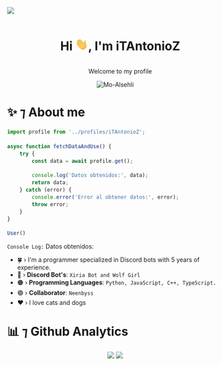 <!--horizontal divider(gradiant)-->
<img src="https://user-images.githubusercontent.com/73097560/115834477-dbab4500-a447-11eb-908a-139a6edaec5c.gif">

<!--h1 without bottom border-->
<div id="user-content-toc">
  <ul align="center">
    <summary>
      <h1 style="display: inline-block", align="center">Hi <img src="https://raw.githubusercontent.com/ABSphreak/ABSphreak/master/gifs/Hi.gif" width="30px">, I'm iTAntonioZ </h1>
      <p align="center">Welcome to my profile</p>
    </summary>
  </ul>
</div>

<!--- snake -->
<div align="center">
<!---  <img  src=""
       alt="snake" /></a> --->
</div>

<p align="center"> <img src="https://komarev.com/ghpvc/?username=iTAntonioZ" alt="Mo-Alsehli" /> </p>

# ✨ ⁊ About me
```ts
import profile from '../profiles/iTAntonioZ';

async function fetchDataAndUse() {
    try {
        const data = await profile.get();

        console.log('Datos obtenidos:', data);
        return data;
    } catch (error) {
        console.error('Error al obtener datos:', error);
        throw error;
    }
}

User()
```
`Console Log:`
Datos obtenidos:
- 🍀 › I'm a programmer specialized in Discord bots with 5 years of experience.
- 🔵 › **Discord Bot's**: `Xiria Bot and Wolf Girl`
- 🟠 › **Programming Languages**: `Python, JavaScript, C++, TypeScript.`
- 🟢 › **Collaborator**: `Neenbyss`
- ♥️ › I love cats and dogs

# 📊 ⁊ Github Analytics 
<p align= "center">
  <img height= "150" src="https://github-readme-stats.vercel.app/api?username=iTAntonioZ&theme=react&show_icons=true&include_all_commits=true" />
  <img height= "150" src="https://github-readme-stats.vercel.app/api/top-langs/?username=iTAntonioZ&theme=react&layout=compact" />
</p>

<!--
**iTAntonioZ/iTAntonioZ** is a ✨ _special_ ✨ repository because its `README.md` (this file) appears on your GitHub profile.

Here are some ideas to get you started:

# Hi there 👋

- 🔭 I’m currently working on ...
- 🌱 I’m currently learning ...
- 👯 I’m looking to collaborate on ...
- 🤔 I’m looking for help with ...
- 💬 Ask me about ...
- 📫 How to reach me: ...
- 😄 Pronouns: ...
- ⚡ Fun fact: ...
-->

